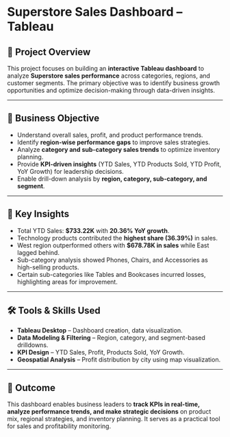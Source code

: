 # Superstore Sales Dashboard – Tableau

## 📌 Project Overview
This project focuses on building an **interactive Tableau dashboard** to analyze **Superstore sales performance** across categories, regions, and customer segments. The primary objective was to identify business growth opportunities and optimize decision-making through data-driven insights.

---

## 🎯 Business Objective
- Understand overall sales, profit, and product performance trends.  
- Identify **region-wise performance gaps** to improve sales strategies.  
- Analyze **category and sub-category sales trends** to optimize inventory planning.  
- Provide **KPI-driven insights** (YTD Sales, YTD Products Sold, YTD Profit, YoY Growth) for leadership decisions.  
- Enable drill-down analysis by **region, category, sub-category, and segment**.  

---

## 🔑 Key Insights
- Total YTD Sales: **$733.22K** with **20.36% YoY growth**.  
- Technology products contributed the **highest share (36.39%)** in sales.  
- West region outperformed others with **$678.78K in sales** while East lagged behind.  
- Sub-category analysis showed Phones, Chairs, and Accessories as high-selling products.  
- Certain sub-categories like Tables and Bookcases incurred losses, highlighting areas for improvement.  

---

## 🛠 Tools & Skills Used
- **Tableau Desktop** – Dashboard creation, data visualization.  
- **Data Modeling & Filtering** – Region, category, and segment-based drilldowns.  
- **KPI Design** – YTD Sales, Profit, Products Sold, YoY Growth.  
- **Geospatial Analysis** – Profit distribution by city using map visualization.  

---

## 📌 Outcome
This dashboard enables business leaders to **track KPIs in real-time, analyze performance trends, and make strategic decisions** on product mix, regional strategies, and inventory planning. It serves as a practical tool for sales and profitability monitoring.
